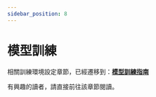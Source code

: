 ```yaml
---
sidebar_position: 8
---
```


# 模型訓練

相關訓練環境設定章節，已經遷移到：[**模型訓練指南**](../model-training-guide/index.md)

有興趣的讀者，請直接前往該章節閱讀。
